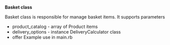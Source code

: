 **Basket class**

Basket class is responsible for manage basket items.
It supports parameters

- product_catalog - array of Product items
- delivery_options - instance DeliveryCalculator class
- offer
Example use in main.rb